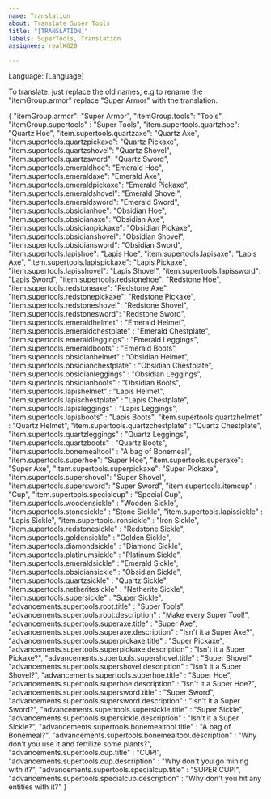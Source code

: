 ```yaml
---
name: Translation
about: Translate Super Tools
title: "[TRANSLATION]"
labels: SuperTools, Translation
assignees: realKG20

---
```


Language: [Language]

To translate: just replace the old names, e.g to rename the "itemGroup.armor" replace "Super Armor" with the translation.

{
  "itemGroup.armor": "Super Armor",
  "itemGroup.tools": "Tools",
  "itemGroup.supertools" : "Super Tools",
  "item.supertools.quartzhoe": "Quartz Hoe",
  "item.supertools.quartzaxe": "Quartz Axe",
  "item.supertools.quartzpickaxe": "Quartz Pickaxe",
  "item.supertools.quartzshovel": "Quartz Shovel",
  "item.supertools.quartzsword": "Quartz Sword",
  "item.supertools.emeraldhoe": "Emerald Hoe",
  "item.supertools.emeraldaxe": "Emerald Axe",
  "item.supertools.emeraldpickaxe": "Emerald Pickaxe",
  "item.supertools.emeraldshovel": "Emerald Shovel",
  "item.supertools.emeraldsword": "Emerald Sword",
  "item.supertools.obsidianhoe": "Obsidian Hoe",
  "item.supertools.obsidianaxe": "Obsidian Axe",
  "item.supertools.obsidianpickaxe": "Obsidian Pickaxe",
  "item.supertools.obsidianshovel": "Obsidian Shovel",
  "item.supertools.obsidiansword": "Obsidian Sword",
  "item.supertools.lapishoe": "Lapis Hoe",
  "item.supertools.lapisaxe": "Lapis Axe",
  "item.supertools.lapispickaxe": "Lapis Pickaxe",
  "item.supertools.lapisshovel": "Lapis Shovel",
  "item.supertools.lapissword": "Lapis Sword",
  "item.supertools.redstonehoe": "Redstone Hoe",
  "item.supertools.redstoneaxe": "Redstone Axe",
  "item.supertools.redstonepickaxe": "Redstone Pickaxe",
  "item.supertools.redstoneshovel": "Redstone Shovel",
  "item.supertools.redstonesword": "Redstone Sword",
  "item.supertools.emeraldhelmet" : "Emerald Helmet",
  "item.supertools.emeraldchestplate" : "Emerald Chestplate",
  "item.supertools.emeraldleggings" : "Emerald Leggings",
  "item.supertools.emeraldboots" : "Emerald Boots",
  "item.supertools.obsidianhelmet" : "Obsidian Helmet",
  "item.supertools.obsidianchestplate" : "Obsidian Chestplate",
  "item.supertools.obsidianleggings" : "Obsidian Leggings",
  "item.supertools.obsidianboots" : "Obsidian Boots",
  "item.supertools.lapishelmet" : "Lapis Helmet",
  "item.supertools.lapischestplate" : "Lapis Chestplate",
  "item.supertools.lapisleggings" : "Lapis Leggings",
  "item.supertools.lapisboots" : "Lapis Boots",
  "item.supertools.quartzhelmet" : "Quartz Helmet",
  "item.supertools.quartzchestplate" : "Quartz Chestplate",
  "item.supertools.quartzleggings" : "Quartz Leggings",
  "item.supertools.quartzboots" : "Quartz Boots",
  "item.supertools.bonemealtool" : "A bag of Bonemeal",
  "item.supertools.superhoe": "Super Hoe",
  "item.supertools.superaxe": "Super Axe",
  "item.supertools.superpickaxe": "Super Pickaxe",
  "item.supertools.supershovel": "Super Shovel",
  "item.supertools.supersword": "Super Sword",
  "item.supertools.itemcup" : "Cup",
  "item.supertools.specialcup" : "Special Cup",
  "item.supertools.woodensickle" : "Wooden Sickle",
  "item.supertools.stonesickle" : "Stone Sickle",
  "item.supertools.lapissickle" : "Lapis Sickle",
  "item.supertools.ironsickle" : "Iron Sickle",
  "item.supertools.redstonesickle" : "Redstone Sickle",
  "item.supertools.goldensickle" : "Golden Sickle",
  "item.supertools.diamondsickle" : "Diamond Sickle",
  "item.supertools.platinumsickle" : "Platinum Sickle",
  "item.supertools.emeraldsickle" : "Emerald Sickle",
  "item.supertools.obsidiansickle" : "Obsidian Sickle",
  "item.supertools.quartzsickle" : "Quartz Sickle",
  "item.supertools.netheritesickle" : "Netherite Sickle",
  "item.supertools.supersickle" : "Super Sickle",
  "advancements.supertools.root.title" : "Super Tools",
  "advancements.supertools.root.description" : "Make every Super Tool!",
  "advancements.supertools.superaxe.title" : "Super Axe",
  "advancements.supertools.superaxe.description" : "Isn't it a Super Axe?",
  "advancements.supertools.superpickaxe.title" : "Super Pickaxe",
  "advancements.supertools.superpickaxe.description" : "Isn't it a Super Pickaxe?",
  "advancements.supertools.supershovel.title" : "Super Shovel",
  "advancements.supertools.supershovel.description" : "Isn't it a Super Shovel?",
  "advancements.supertools.superhoe.title" : "Super Hoe",
  "advancements.supertools.superhoe.description" : "Isn't it a Super Hoe?",
  "advancements.supertools.supersword.title" : "Super Sword",
  "advancements.supertools.supersword.description" : "Isn't it a Super Sword?",
  "advancements.supertools.supersickle.title" : "Super Sickle",
  "advancements.supertools.supersickle.description" : "Isn't it a Super Sickle?",
  "advancements.supertools.bonemealtool.title" : "A bag of Bonemeal?",
  "advancements.supertools.bonemealtool.description" : "Why don't you use it and fertilize some plants?",
  "advancements.supertools.cup.title" : "CUP!",
  "advancements.supertools.cup.description" : "Why don't you go mining with it?",
  "advancements.supertools.specialcup.title" : "SUPER CUP!",
  "advancements.supertools.specialcup.description" : "Why don't you hit any entities with it?"
}
